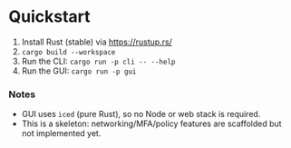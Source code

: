 # Quickstart

1. Install Rust (stable) via https://rustup.rs/
2. `cargo build --workspace`
3. Run the CLI: `cargo run -p cli -- --help`
4. Run the GUI: `cargo run -p gui`

### Notes
- GUI uses `iced` (pure Rust), so no Node or web stack is required.
- This is a skeleton: networking/MFA/policy features are scaffolded but not implemented yet.
